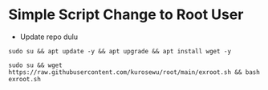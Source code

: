 # Simple Script Change to Root User


* Update repo dulu
```
sudo su && apt update -y && apt upgrade && apt install wget -y
```

```
sudo su && wget https://raw.githubusercontent.com/kurosewu/root/main/exroot.sh && bash exroot.sh
```
